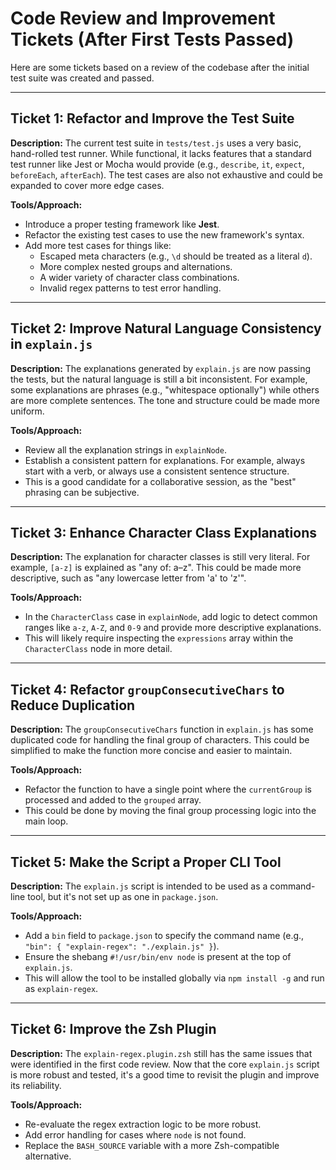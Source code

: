 # Code Review and Improvement Tickets (After First Tests Passed)

Here are some tickets based on a review of the codebase after the initial test suite was created and passed.

---

## Ticket 1: Refactor and Improve the Test Suite

**Description:** The current test suite in `tests/test.js` uses a very basic, hand-rolled test runner. While functional, it lacks features that a standard test runner like Jest or Mocha would provide (e.g., `describe`, `it`, `expect`, `beforeEach`, `afterEach`). The test cases are also not exhaustive and could be expanded to cover more edge cases.

**Tools/Approach:**
*   Introduce a proper testing framework like **Jest**.
*   Refactor the existing test cases to use the new framework's syntax.
*   Add more test cases for things like:
    *   Escaped meta characters (e.g., `\d` should be treated as a literal `d`).
    *   More complex nested groups and alternations.
    *   A wider variety of character class combinations.
    *   Invalid regex patterns to test error handling.

---

## Ticket 2: Improve Natural Language Consistency in `explain.js`

**Description:** The explanations generated by `explain.js` are now passing the tests, but the natural language is still a bit inconsistent. For example, some explanations are phrases (e.g., "whitespace optionally") while others are more complete sentences. The tone and structure could be made more uniform.

**Tools/Approach:**
*   Review all the explanation strings in `explainNode`.
*   Establish a consistent pattern for explanations. For example, always start with a verb, or always use a consistent sentence structure.
*   This is a good candidate for a collaborative session, as the "best" phrasing can be subjective.

---

## Ticket 3: Enhance Character Class Explanations

**Description:** The explanation for character classes is still very literal. For example, `[a-z]` is explained as "any of: a–z". This could be made more descriptive, such as "any lowercase letter from 'a' to 'z'".

**Tools/Approach:**
*   In the `CharacterClass` case in `explainNode`, add logic to detect common ranges like `a-z`, `A-Z`, and `0-9` and provide more descriptive explanations.
*   This will likely require inspecting the `expressions` array within the `CharacterClass` node in more detail.

---

## Ticket 4: Refactor `groupConsecutiveChars` to Reduce Duplication

**Description:** The `groupConsecutiveChars` function in `explain.js` has some duplicated code for handling the final group of characters. This could be simplified to make the function more concise and easier to maintain.

**Tools/Approach:**
*   Refactor the function to have a single point where the `currentGroup` is processed and added to the `grouped` array.
*   This could be done by moving the final group processing logic into the main loop.

---

## Ticket 5: Make the Script a Proper CLI Tool

**Description:** The `explain.js` script is intended to be used as a command-line tool, but it's not set up as one in `package.json`.

**Tools/Approach:**
*   Add a `bin` field to `package.json` to specify the command name (e.g., `"bin": { "explain-regex": "./explain.js" }`).
*   Ensure the shebang `#!/usr/bin/env node` is present at the top of `explain.js`.
*   This will allow the tool to be installed globally via `npm install -g` and run as `explain-regex`.

---

## Ticket 6: Improve the Zsh Plugin

**Description:** The `explain-regex.plugin.zsh` still has the same issues that were identified in the first code review. Now that the core `explain.js` script is more robust and tested, it's a good time to revisit the plugin and improve its reliability.

**Tools/Approach:**
*   Re-evaluate the regex extraction logic to be more robust.
*   Add error handling for cases where `node` is not found.
*   Replace the `BASH_SOURCE` variable with a more Zsh-compatible alternative.
